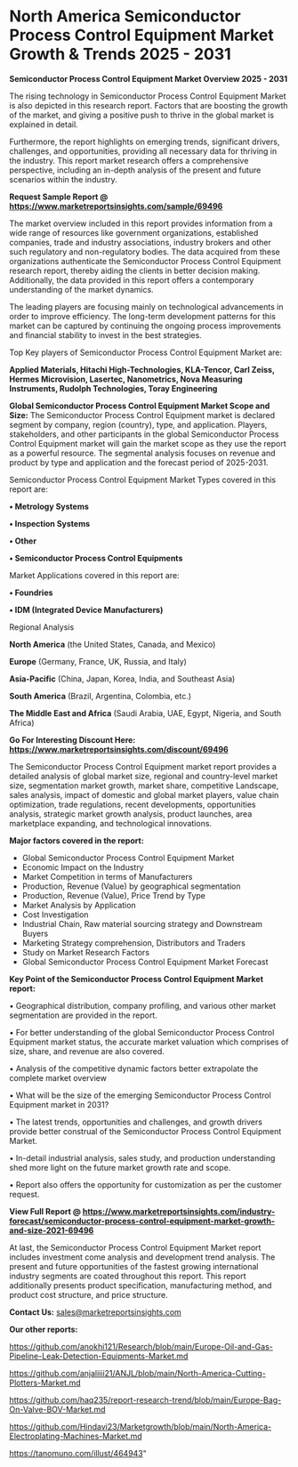 # North America Semiconductor Process Control Equipment Market Growth & Trends 2025 - 2031

<Strong> Semiconductor Process Control Equipment Market Overview 2025 - 2031</strong>

The rising technology in Semiconductor Process Control Equipment Market is also depicted in this research report. Factors that are boosting the growth of the market, and giving a positive push to thrive in the global market is explained in detail.

Furthermore, the report highlights on emerging trends, significant drivers, challenges, and opportunities, providing all necessary data for thriving in the industry. This report market research offers a comprehensive perspective, including an in-depth analysis of the present and future scenarios within the industry.

<strong>Request Sample Report @ <a href=https://www.marketreportsinsights.com/sample/69496>https://www.marketreportsinsights.com/sample/69496</a></strong>

The market overview included in this report provides information from a wide range of resources like government organizations, established companies, trade and industry associations, industry brokers and other such regulatory and non-regulatory bodies. The data acquired from these organizations authenticate the Semiconductor Process Control Equipment research report, thereby aiding the clients in better decision making. Additionally, the data provided in this report offers a contemporary understanding of the market dynamics.

The leading players are focusing mainly on technological advancements in order to improve efficiency. The long-term development patterns for this market can be captured by continuing the ongoing process improvements and financial stability to invest in the best strategies.

Top Key players of Semiconductor Process Control Equipment Market are:

<strong>Applied Materials, Hitachi High-Technologies, KLA-Tencor, Carl Zeiss, Hermes Microvision, Lasertec, Nanometrics, Nova Measuring Instruments, Rudolph Technologies, Toray Engineering</strong>

<strong><b>Global Semiconductor Process Control Equipment Market Scope and Size:</b></strong>
The Semiconductor Process Control Equipment market is declared segment by company, region (country), type, and application. Players, stakeholders, and other participants in the global Semiconductor Process Control Equipment market will gain the market scope as they use the report as a powerful resource. The segmental analysis focuses on revenue and product by type and application and the forecast period of 2025-2031.

Semiconductor Process Control Equipment Market Types covered in this report are:

<strong>• Metrology Systems

• Inspection Systems

• Other

• Semiconductor Process Control Equipments</strong>

Market Applications covered in this report are:

<strong>• Foundries

• IDM (Integrated Device Manufacturers)</strong> 

Regional Analysis

<strong>North America</strong> (the United States, Canada, and Mexico)

<strong>Europe</strong> (Germany, France, UK, Russia, and Italy)

<strong>Asia-Pacific</strong> (China, Japan, Korea, India, and Southeast Asia)

<strong>South America</strong> (Brazil, Argentina, Colombia, etc.)

<strong>The Middle East and Africa</strong> (Saudi Arabia, UAE, Egypt, Nigeria, and South Africa)

<strong>Go For Interesting Discount Here: <a href=https://www.marketreportsinsights.com/discount/69496>https://www.marketreportsinsights.com/discount/69496</a></strong>

The Semiconductor Process Control Equipment market report provides a detailed analysis of global market size, regional and country-level market size, segmentation market growth, market share, competitive Landscape, sales analysis, impact of domestic and global market players, value chain optimization, trade regulations, recent developments, opportunities analysis, strategic market growth analysis, product launches, area marketplace expanding, and technological innovations.

<strong><b>Major factors covered in the report:</b></strong>
<ul>
  <li>Global Semiconductor Process Control Equipment Market </li>
  <li>Economic Impact on the Industry</li>
  <li>Market Competition in terms of Manufacturers</li>
  <li>Production, Revenue (Value) by geographical segmentation</li>
  <li>Production, Revenue (Value), Price Trend by Type</li>
  <li>Market Analysis by Application</li>
  <li>Cost Investigation</li>
  <li>Industrial Chain, Raw material sourcing strategy and Downstream Buyers</li>
  <li>Marketing Strategy comprehension, Distributors and Traders</li>
  <li>Study on Market Research Factors</li>
  <li>Global Semiconductor Process Control Equipment Market Forecast</li>
</ul>

<strong><b>Key Point of the Semiconductor Process Control Equipment Market report:</b></strong>

• Geographical distribution, company profiling, and various other market segmentation are provided in the report.

• For better understanding of the global Semiconductor Process Control Equipment market status, the accurate market valuation which comprises of size, share, and revenue are also covered.

• Analysis of the competitive dynamic factors better extrapolate the complete market overview

• What will be the size of the emerging Semiconductor Process Control Equipment market in 2031?

• The latest trends, opportunities and challenges, and growth drivers provide better construal of the Semiconductor Process Control Equipment Market.

• In-detail industrial analysis, sales study, and production understanding shed more light on the future market growth rate and scope.

• Report also offers the opportunity for customization as per the customer request.

<strong><b>View Full Report @ <a href=https://www.marketreportsinsights.com/industry-forecast/semiconductor-process-control-equipment-market-growth-and-size-2021-69496>https://www.marketreportsinsights.com/industry-forecast/semiconductor-process-control-equipment-market-growth-and-size-2021-69496</a></b></strong>


At last, the Semiconductor Process Control Equipment Market report includes investment come analysis and development trend analysis. The present and future opportunities of the fastest growing international industry segments are coated throughout this report. This report additionally presents product specification, manufacturing method, and product cost structure, and price structure.

<strong>Contact Us:</strong>
sales@marketreportsinsights.com

<strong>Our other reports:</strong>

<a href=https://github.com/anokhi121/Research/blob/main/Europe-Oil-and-Gas-Pipeline-Leak-Detection-Equipments-Market.md>https://github.com/anokhi121/Research/blob/main/Europe-Oil-and-Gas-Pipeline-Leak-Detection-Equipments-Market.md</a>

<a href=https://github.com/anjaliiii21/ANJL/blob/main/North-America-Cutting-Plotters-Market.md>https://github.com/anjaliiii21/ANJL/blob/main/North-America-Cutting-Plotters-Market.md</a>

<a href=https://github.com/haq235/report-research-trend/blob/main/Europe-Bag-On-Valve-BOV-Market.md>https://github.com/haq235/report-research-trend/blob/main/Europe-Bag-On-Valve-BOV-Market.md</a>

<a href=https://github.com/Hindavi23/Marketgrowth/blob/main/North-America-Electroplating-Machines-Market.md>https://github.com/Hindavi23/Marketgrowth/blob/main/North-America-Electroplating-Machines-Market.md</a>

<a href=https://tanomuno.com/illust/464943>https://tanomuno.com/illust/464943</a>"
